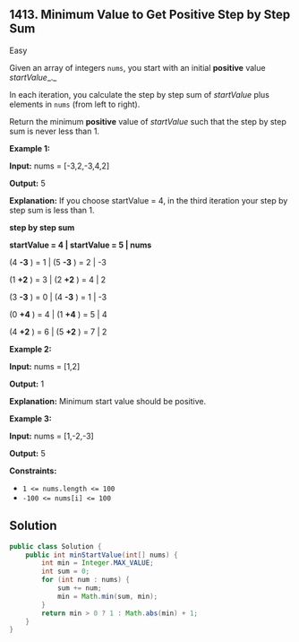 ## 1413\. Minimum Value to Get Positive Step by Step Sum

Easy

Given an array of integers `nums`, you start with an initial **positive** value _startValue__._

In each iteration, you calculate the step by step sum of _startValue_ plus elements in `nums` (from left to right).

Return the minimum **positive** value of _startValue_ such that the step by step sum is never less than 1.

**Example 1:**

**Input:** nums = [-3,2,-3,4,2]

**Output:** 5

**Explanation:** If you choose startValue = 4, in the third iteration your step by step sum is less than 1. 

**step by step sum** 

**startValue = 4 | startValue = 5 | nums** 

(4 **\-3** ) = 1 | (5 **\-3** ) = 2 | -3 

(1 **+2** ) = 3 | (2 **+2** ) = 4 | 2 

(3 **\-3** ) = 0 | (4 **\-3** ) = 1 | -3 

(0 **+4** ) = 4 | (1 **+4** ) = 5 | 4 

(4 **+2** ) = 6 | (5 **+2** ) = 7 | 2

**Example 2:**

**Input:** nums = [1,2]

**Output:** 1

**Explanation:** Minimum start value should be positive.

**Example 3:**

**Input:** nums = [1,-2,-3]

**Output:** 5

**Constraints:**

*   `1 <= nums.length <= 100`
*   `-100 <= nums[i] <= 100`

## Solution

```java
public class Solution {
    public int minStartValue(int[] nums) {
        int min = Integer.MAX_VALUE;
        int sum = 0;
        for (int num : nums) {
            sum += num;
            min = Math.min(sum, min);
        }
        return min > 0 ? 1 : Math.abs(min) + 1;
    }
}
```